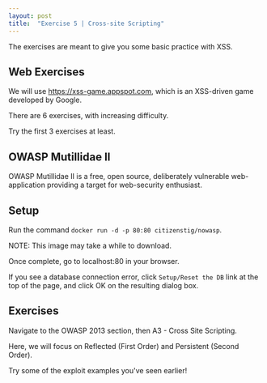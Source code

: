 ```yaml
---
layout: post
title:  "Exercise 5 | Cross-site Scripting"
---
```


The exercises are meant to give you some basic practice with XSS.

## Web Exercises

We will use https://xss-game.appspot.com, which is an XSS-driven game developed by Google.

There are 6 exercises, with increasing difficulty.

Try the first 3 exercises at least.


## OWASP Mutillidae II

OWASP Mutillidae II is a free, open source, deliberately vulnerable web-application providing a target for web-security enthusiast.

## Setup

Run the command `docker run -d -p 80:80 citizenstig/nowasp`.

NOTE: This image may take a while to download.

Once complete, go to localhost:80 in your browser.

If you see a database connection error, click `Setup/Reset the DB` link at the top of the page, and click OK on the resulting dialog box.

## Exercises

Navigate to the OWASP 2013 section, then A3 - Cross Site Scripting.

Here, we will focus on Reflected (First Order) and Persistent (Second Order).

Try some of the exploit examples you've seen earlier!
